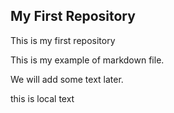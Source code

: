 ## My First Repository

This is my first repository

This is my example of markdown file.

We will add some text later.

this is local text
